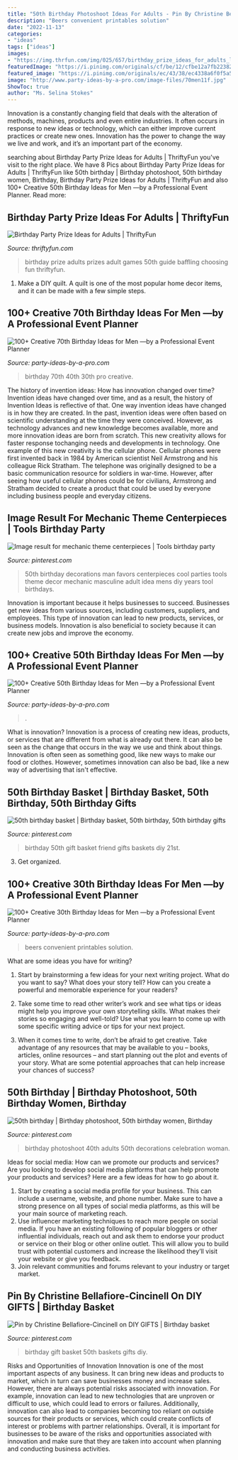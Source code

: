 ```yaml
---
title: "50th Birthday Photoshoot Ideas For Adults - Pin By Christine Bellafiore-cincinell On Diy Gifts"
description: "Beers convenient printables solution"
date: "2022-11-13"
categories:
- "ideas"
tags: ["ideas"]
images:
- "https://img.thrfun.com/img/025/657/birthday_prize_ideas_for_adults_l1.jpg"
featuredImage: "https://i.pinimg.com/originals/cf/be/12/cfbe12a7fb22382878cbdcf52a5948f3.jpg"
featured_image: "https://i.pinimg.com/originals/ec/43/38/ec4338a6f0f5a51e447ae345ae5063f5.jpg"
image: "http://www.party-ideas-by-a-pro.com/image-files/70men11f.jpg"
ShowToc: true
author: "Ms. Selina Stokes"
---
```



Innovation is a constantly changing field that deals with the alteration of methods, machines, products and even entire industries. It often occurs in response to new ideas or technology, which can either improve current practices or create new ones. Innovation has the power to change the way we live and work, and it’s an important part of the economy.

	

		
searching about Birthday Party Prize Ideas for Adults | ThriftyFun you've visit to the right place. We have 8 Pics about Birthday Party Prize Ideas for Adults | ThriftyFun like 50th birthday | Birthday photoshoot, 50th birthday women, Birthday, Birthday Party Prize Ideas for Adults | ThriftyFun and also 100+ Creative 50th Birthday Ideas for Men —by a Professional Event Planner. Read more:
		
    
## Birthday Party Prize Ideas For Adults | ThriftyFun

<img loading=lazy src="https://img.thrfun.com/img/025/657/birthday_prize_ideas_for_adults_l1.jpg" onerror="this.onerror=null;this.src='https://tse4.mm.bing.net/th?id=OIP.vRBzL9v4e9hvslZxB1eVigHaLF&amp;pid=15.1';" alt="Birthday Party Prize Ideas for Adults | ThriftyFun">

_Source: thriftyfun.com_

>birthday prize adults prizes adult games 50th guide baffling choosing fun thriftyfun. 

	

1. Make a DIY quilt. A quilt is one of the most popular home decor items, and it can be made with a few simple steps.

    
## 100+ Creative 70th Birthday Ideas For Men —by A Professional Event Planner

<img loading=lazy src="http://www.party-ideas-by-a-pro.com/image-files/70men11f.jpg" onerror="this.onerror=null;this.src='https://tse4.mm.bing.net/th?id=OIP.kRjKfJYXmKU2hioK_dF2_wAAAA&amp;pid=15.1';" alt="100+ Creative 70th Birthday Ideas for Men —by a Professional Event Planner">

_Source: party-ideas-by-a-pro.com_

>birthday 70th 40th 30th pro creative. 

	

The history of invention ideas: How has innovation changed over time?
Invention ideas have changed over time, and as a result, the history of Invention Ideas is reflective of that. One way invention ideas have changed is in how they are created.  In the past, invention ideas were often based on scientific understanding at the time they were conceived. However, as technology advances and new knowledge becomes available, more and more innovation ideas are born from scratch. This new creativity allows for faster response tochanging needs and developments in technology.
One example of this new creativity is the cellular phone. Cellular phones were first invented back in 1984 by American scientist Neil Armstrong and his colleague Rick Stratham. The telephone was originally designed to be a basic communication resource for soldiers in war-time. However, after seeing how useful cellular phones could be for civilians, Armstrong and Stratham decided to create a product that could be used by everyone including business people and everyday citizens.

    
## Image Result For Mechanic Theme Centerpieces | Tools Birthday Party

<img loading=lazy src="https://i.pinimg.com/originals/ec/43/38/ec4338a6f0f5a51e447ae345ae5063f5.jpg" onerror="this.onerror=null;this.src='https://tse3.mm.bing.net/th?id=OIP.PkaUw3dZWrKCvneyn1_prQHaLI&amp;pid=15.1';" alt="Image result for mechanic theme centerpieces | Tools birthday party">

_Source: pinterest.com_

>50th birthday decorations man favors centerpieces cool parties tools theme decor mechanic masculine adult idea mens diy years tool birthdays. 

	

Innovation is important because it helps businesses to succeed. Businesses get new ideas from various sources, including customers, suppliers, and employees. This type of innovation can lead to new products, services, or business models. Innovation is also beneficial to society because it can create new jobs and improve the economy.

    
## 100+ Creative 50th Birthday Ideas For Men —by A Professional Event Planner

<img loading=lazy src="https://www.party-ideas-by-a-pro.com/image-files/50men37d2.jpg" onerror="this.onerror=null;this.src='https://tse3.mm.bing.net/th?id=OIP.gkDjijNTg1IUl0T5-GqRIAHaE8&amp;pid=15.1';" alt="100+ Creative 50th Birthday Ideas for Men —by a Professional Event Planner">

_Source: party-ideas-by-a-pro.com_

>. 

	

What is innovation?
Innovation is a process of creating new ideas, products, or services that are different from what is already out there. It can also be seen as the change that occurs in the way we use and think about things. Innovation is often seen as something good, like new ways to make our food or clothes. However, sometimes innovation can also be bad, like a new way of advertising that isn't effective.

    
## 50th Birthday Basket | Birthday Basket, 50th Birthday, 50th Birthday Gifts

<img loading=lazy src="https://i.pinimg.com/736x/e7/3f/e1/e73fe1cf781ea314b7b8532fec1bc50d--birthday-basket-th-birthday.jpg" onerror="this.onerror=null;this.src='https://tse1.mm.bing.net/th?id=OIP.D_ySu-Ocrr0Xd1fF7fB-iQHaJ3&amp;pid=15.1';" alt="50th birthday basket | Birthday basket, 50th birthday, 50th birthday gifts">

_Source: pinterest.com_

>birthday 50th gift basket friend gifts baskets diy 21st. 

	

3. Get organized.

    
## 100+ Creative 30th Birthday Ideas For Men —by A Professional Event Planner

<img loading=lazy src="https://www.party-ideas-by-a-pro.com/image-files/30men35a.jpg" onerror="this.onerror=null;this.src='https://tse4.mm.bing.net/th?id=OIP.ZtTKw8J28OiLUIePeX3JfwHaFU&amp;pid=15.1';" alt="100+ Creative 30th Birthday Ideas for Men —by a Professional Event Planner">

_Source: party-ideas-by-a-pro.com_

>beers convenient printables solution. 

	

What are some ideas you have for writing?
1. Start by brainstorming a few ideas for your next writing project. What do you want to say? What does your story tell? How can you create a powerful and memorable experience for your readers?
2. Take some time to read other writer’s work and see what tips or ideas might help you improve your own storytelling skills. What makes their stories so engaging and well-told? Use what you learn to come up with some specific writing advice or tips for your next project.

3. When it comes time to write, don’t be afraid to get creative. Take advantage of any resources that may be available to you – books, articles, online resources – and start planning out the plot and events of your story. What are some potential approaches that can help increase your chances of success?

    
## 50th Birthday | Birthday Photoshoot, 50th Birthday Women, Birthday

<img loading=lazy src="https://i.pinimg.com/736x/9a/e0/76/9ae076bc44d0b13f243b8aeb689e8c31.jpg" onerror="this.onerror=null;this.src='https://tse3.mm.bing.net/th?id=OIP.WmgTzxUxstcAJlVpxBBUYwHaFj&amp;pid=15.1';" alt="50th birthday | Birthday photoshoot, 50th birthday women, Birthday">

_Source: pinterest.com_

>birthday photoshoot 40th adults 50th decorations celebration woman. 

	

Ideas for social media: How can we promote our products and services?
Are you looking to develop social media platforms that can help promote your products and services? Here are a few ideas for how to go about it. 
1. Start by creating a social media profile for your business. This can include a username, website, and phone number. Make sure to have a strong presence on all types of social media platforms, as this will be your main source of marketing reach. 
2. Use influencer marketing techniques to reach more people on social media. If you have an existing following of popular bloggers or other influential individuals, reach out and ask them to endorse your product or service on their blog or other online outlet. This will allow you to build trust with potential customers and increase the likelihood they’ll visit your website or give you feedback. 
3. Join relevant communities and forums relevant to your industry or target market.

    
## Pin By Christine Bellafiore-Cincinell On DIY GIFTS | Birthday Basket

<img loading=lazy src="https://i.pinimg.com/originals/cf/be/12/cfbe12a7fb22382878cbdcf52a5948f3.jpg" onerror="this.onerror=null;this.src='https://tse1.mm.bing.net/th?id=OIP.AZuFbw3e8D_rUXOiweq7_gHaJ4&amp;pid=15.1';" alt="Pin by Christine Bellafiore-Cincinell on DIY GIFTS | Birthday basket">

_Source: pinterest.com_

>birthday gift basket 50th baskets gifts diy. 

	

Risks and Opportunities of Innovation
Innovation is one of the most important aspects of any business. It can bring new ideas and products to market, which in turn can save businesses money and increase sales. However, there are always potential risks associated with innovation. For example, innovation can lead to new technologies that are unproven or difficult to use, which could lead to errors or failures. Additionally, innovation can also lead to companies becoming too reliant on outside sources for their products or services, which could create conflicts of interest or problems with partner relationships. Overall, it is important for businesses to be aware of the risks and opportunities associated with innovation and make sure that they are taken into account when planning and conducting business activities.

